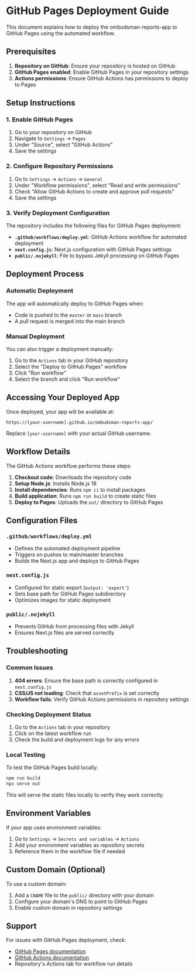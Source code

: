 # GitHub Pages Deployment Guide

This document explains how to deploy the ombudsman-reports-app to GitHub Pages using the automated workflow.

## Prerequisites

1. **Repository on GitHub**: Ensure your repository is hosted on GitHub
2. **GitHub Pages enabled**: Enable GitHub Pages in your repository settings
3. **Actions permissions**: Ensure GitHub Actions has permissions to deploy to Pages

## Setup Instructions

### 1. Enable GitHub Pages

1. Go to your repository on GitHub
2. Navigate to `Settings` → `Pages`
3. Under "Source", select "GitHub Actions"
4. Save the settings

### 2. Configure Repository Permissions

1. Go to `Settings` → `Actions` → `General`
2. Under "Workflow permissions", select "Read and write permissions"
3. Check "Allow GitHub Actions to create and approve pull requests"
4. Save the settings

### 3. Verify Deployment Configuration

The repository includes the following files for GitHub Pages deployment:

- **`.github/workflows/deploy.yml`**: GitHub Actions workflow for automated deployment
- **`next.config.js`**: Next.js configuration with GitHub Pages settings
- **`public/.nojekyll`**: File to bypass Jekyll processing on GitHub Pages

## Deployment Process

### Automatic Deployment

The app will automatically deploy to GitHub Pages when:
- Code is pushed to the `master` or `main` branch
- A pull request is merged into the main branch

### Manual Deployment

You can also trigger a deployment manually:
1. Go to the `Actions` tab in your GitHub repository
2. Select the "Deploy to GitHub Pages" workflow
3. Click "Run workflow"
4. Select the branch and click "Run workflow"

## Accessing Your Deployed App

Once deployed, your app will be available at:
```
https://[your-username].github.io/ombudsman-reports-app/
```

Replace `[your-username]` with your actual GitHub username.

## Workflow Details

The GitHub Actions workflow performs these steps:

1. **Checkout code**: Downloads the repository code
2. **Setup Node.js**: Installs Node.js 18
3. **Install dependencies**: Runs `npm ci` to install packages
4. **Build application**: Runs `npm run build` to create static files
5. **Deploy to Pages**: Uploads the `out/` directory to GitHub Pages

## Configuration Files

### `.github/workflows/deploy.yml`
- Defines the automated deployment pipeline
- Triggers on pushes to main/master branches
- Builds the Next.js app and deploys to GitHub Pages

### `next.config.js`
- Configured for static export (`output: 'export'`)
- Sets base path for GitHub Pages subdirectory
- Optimizes images for static deployment

### `public/.nojekyll`
- Prevents GitHub from processing files with Jekyll
- Ensures Next.js files are served correctly

## Troubleshooting

### Common Issues

1. **404 errors**: Ensure the base path is correctly configured in `next.config.js`
2. **CSS/JS not loading**: Check that `assetPrefix` is set correctly
3. **Workflow fails**: Verify GitHub Actions permissions in repository settings

### Checking Deployment Status

1. Go to the `Actions` tab in your repository
2. Click on the latest workflow run
3. Check the build and deployment logs for any errors

### Local Testing

To test the GitHub Pages build locally:
```bash
npm run build
npx serve out
```

This will serve the static files locally to verify they work correctly.

## Environment Variables

If your app uses environment variables:
1. Go to `Settings` → `Secrets and variables` → `Actions`
2. Add your environment variables as repository secrets
3. Reference them in the workflow file if needed

## Custom Domain (Optional)

To use a custom domain:
1. Add a `CNAME` file to the `public/` directory with your domain
2. Configure your domain's DNS to point to GitHub Pages
3. Enable custom domain in repository settings

## Support

For issues with GitHub Pages deployment, check:
- [GitHub Pages documentation](https://docs.github.com/en/pages)
- [GitHub Actions documentation](https://docs.github.com/en/actions)
- Repository's Actions tab for workflow run details